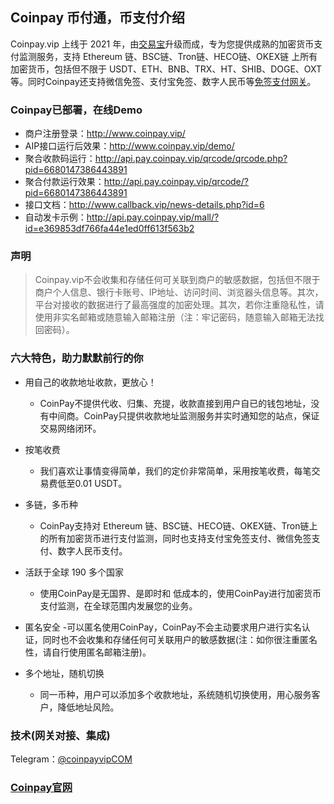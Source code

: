 ## Coinpay 币付通，币支付介绍
Coinpay.vip 上线于 2021 年，由[交易宝](https://github.com/jiaoyibao/jiaoyibao-payment)升级而成，专为您提供成熟的加密货币支付监测服务，支持 Ethereum 链、BSC链、Tron链、HECO链、OKEX链 上所有加密货币，包括但不限于 USDT、ETH、BNB、TRX、HT、SHIB、DOGE、OXT等。同时Coinpay还支持微信免签、支付宝免签、数字人民币等[免签支付网关](https://github.com/CoinPayVIP/CoinpayVip_CNY)。

### Coinpay已部署，在线Demo
- 商户注册登录：http://www.coinpay.vip/
- AIP接口运行后效果：http://www.coinpay.vip/demo/
- 聚合收款码运行：http://api.pay.coinpay.vip/qrcode/qrcode.php?pid=6680147386443891
- 聚合付款运行效果：http://api.pay.coinpay.vip/qrcode/?pid=6680147386443891
- 接口文档：http://www.callback.vip/news-details.php?id=6
- 自动发卡示例：http://api.pay.coinpay.vip/mall/?id=e369853df766fa44e1ed0ff613f563b2

### 声明
> Coinpay.vip不会收集和存储任何可关联到商户的敏感数据，包括但不限于商户个人信息、银行卡账号、IP地址、访问时间、浏览器头信息等。其次，平台对接收的数据进行了最高强度的加密处理。其次，若你注重隐私性，请使用非实名邮箱或随意输入邮箱注册（注：牢记密码，随意输入邮箱无法找回密码）。

### 六大特色，助力默默前行的你
- 用自己的收款地址收款，更放心！
    - CoinPay不提供代收、归集、充提，收款直接到用户自已的钱包地址，没有中间商。CoinPay只提供收款地址监测服务并实时通知您的站点，保证交易网络闭环。

- 按笔收费
    - 我们喜欢让事情变得简单，我们的定价非常简单，采用按笔收费，每笔交易费低至0.01 USDT。

- 多链，多币种
    - CoinPay支持对 Ethereum 链、BSC链、HECO链、OKEX链、Tron链上的所有加密货币进行支付监测，同时也支持支付宝免签支付、微信免签支付、数字人民币支付。

- 活跃于全球 190 多个国家
    - 使用CoinPay是无国界、是即时和 低成本的，使用CoinPay进行加密货币支付监测，在全球范围内发展您的业务。

- 匿名安全
    -可以匿名使用CoinPay，CoinPay不会主动要求用户进行实名认证，同时也不会收集和存储任何可关联用户的敏感数据(注：如你很注重匿名性，请自行使用匿名邮箱注册)。

- 多个地址，随机切换
    - 同一币种，用户可以添加多个收款地址，系统随机切换使用，用心服务客户，降低地址风险。

### 技术(网关对接、集成)
Telegram：[@coinpayvipCOM](https://t.me/coinpayvipCOM)

### [Coinpay官网](http://www.coinpay.vip/)

